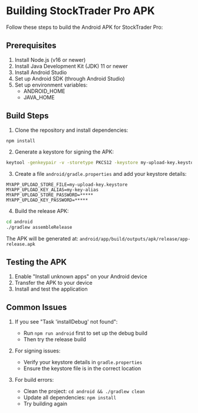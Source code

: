 # Building StockTrader Pro APK

Follow these steps to build the Android APK for StockTrader Pro:

## Prerequisites

1. Install Node.js (v16 or newer)
2. Install Java Development Kit (JDK) 11 or newer
3. Install Android Studio
4. Set up Android SDK (through Android Studio)
5. Set up environment variables:
   - ANDROID_HOME
   - JAVA_HOME

## Build Steps

1. Clone the repository and install dependencies:
```bash
npm install
```

2. Generate a keystore for signing the APK:
```bash
keytool -genkeypair -v -storetype PKCS12 -keystore my-upload-key.keystore -alias my-key-alias -keyalg RSA -keysize 2048 -validity 10000
```

3. Create a file `android/gradle.properties` and add your keystore details:
```properties
MYAPP_UPLOAD_STORE_FILE=my-upload-key.keystore
MYAPP_UPLOAD_KEY_ALIAS=my-key-alias
MYAPP_UPLOAD_STORE_PASSWORD=*****
MYAPP_UPLOAD_KEY_PASSWORD=*****
```

4. Build the release APK:
```bash
cd android
./gradlew assembleRelease
```

The APK will be generated at:
`android/app/build/outputs/apk/release/app-release.apk`

## Testing the APK

1. Enable "Install unknown apps" on your Android device
2. Transfer the APK to your device
3. Install and test the application

## Common Issues

1. If you see "Task 'installDebug' not found":
   - Run `npm run android` first to set up the debug build
   - Then try the release build

2. For signing issues:
   - Verify your keystore details in `gradle.properties`
   - Ensure the keystore file is in the correct location

3. For build errors:
   - Clean the project: `cd android && ./gradlew clean`
   - Update all dependencies: `npm install`
   - Try building again
